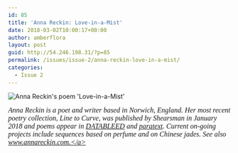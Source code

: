 ```yaml
---
id: 85
title: 'Anna Reckin: Love-in-a-Mist'
date: 2018-03-02T10:00:17+00:00
author: amberflora
layout: post
guid: http://54.246.198.31/?p=85
permalink: /issues/issue-2/anna-reckin-love-in-a-mist/
categories:
  - Issue 2
---
```

<img loading="lazy" class="aligncenter wp-image-86 size-large" src="/assets/wp-content/uploads/2018/02/reckin-831x1024.jpg" alt="Anna Reckin's poem 'Love-in-a-Mist'" width="756" height="932" srcset="/assets/wp-content/uploads/2018/02/reckin-831x1024.jpg 831w, /assets/wp-content/uploads/2018/02/reckin-243x300.jpg 243w, /assets/wp-content/uploads/2018/02/reckin-768x946.jpg 768w, /assets/wp-content/uploads/2018/02/reckin.jpg 1507w" sizes="(max-width: 756px) 100vw, 756px" />

<span style="font-size: 12pt; font-family: georgia, palatino, serif;"><em>Anna Reckin is a poet and writer based in Norwich, England. Her most recent poetry collection, Line to Curve, was published by Shearsman in January 2018 and poems appear in <a href="https://www.datableedzine.com/anna-reckin-two-poems">DATABLEED</a> and <a href="http://www.paratext.co.uk/index-to-issue-2#a019">paratext</a>. Current on-going projects include sequences based on perfume and on Chinese jades. See also <a href="http://www.annareckin.com/" target="_blank" rel="noopener" data-saferedirecturl="https://www.google.com/url?hl=en-GB&q=http://www.annareckin.com&source=gmail&ust=1519749167189000&usg=AFQjCNGQpBzclzV5109jimZDpDwa2G6vfQ">www.annareckin.com.</a></em></span>

